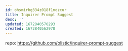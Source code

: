 ```yaml
---
id: ohsmirbg334z018f1nozcur
title: Inquirer Prompt Suggest
desc: ''
updated: 1672840570293
created: 1672840562978
---
```


repo: https://github.com/olistic/inquirer-prompt-suggest
